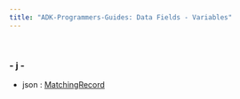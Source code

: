 ```yaml
---
title: "ADK-Programmers-Guides: Data Fields - Variables"
---
```


 

### - j -

- json : <a href="structlibsdi_1_1_matching_record.md#a8457579ea9a0e657f6b67d5a9f35dcf2">MatchingRecord</a>
